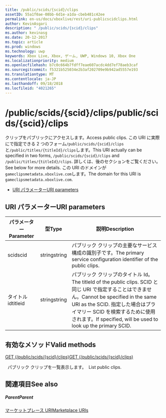 ```yaml
---
title: /public/scids/{scid}/clips
assetID: 55a1f0ae-08bb-6d1e-a1da-cbeb481c42ee
permalink: en-us/docs/xboxlive/rest/uri-publicscidclips.html
author: KevinAsgari
description: " /public/scids/{scid}/clips"
ms.author: kevinasg
ms.date: 20-12-2017
ms.topic: article
ms.prod: windows
ms.technology: uwp
keywords: Xbox Live, Xbox, ゲーム, UWP, Windows 10, Xbox One
ms.localizationpriority: medium
ms.openlocfilehash: b7c0c664b7fdff7eae607acdc4dd7ef78aeb3caf
ms.sourcegitcommit: f5321b525034e2b3af202709e9b942ad5557e193
ms.translationtype: MT
ms.contentlocale: ja-JP
ms.lasthandoff: 09/18/2018
ms.locfileid: "4021265"
---
```

# <a name="publicscidsscidclips"></a><span data-ttu-id="c410d-104">/public/scids/{scid}/clips</span><span class="sxs-lookup"><span data-stu-id="c410d-104">/public/scids/{scid}/clips</span></span>
<span data-ttu-id="c410d-105">クリップをパブリックにアクセスします。</span><span class="sxs-lookup"><span data-stu-id="c410d-105">Access public clips.</span></span> <span data-ttu-id="c410d-106">この URI に実際にで指定できる 2 つのフォーム`/public/scids/{scid}/clips`と`/public/titles/{titleId}/clips`します。</span><span class="sxs-lookup"><span data-stu-id="c410d-106">This URI actually can be specified in two forms, `/public/scids/{scid}/clips` and `/public/titles/{titleId}/clips`.</span></span> <span data-ttu-id="c410d-107">詳しくは、後のセクションをご覧ください。</span><span class="sxs-lookup"><span data-stu-id="c410d-107">See below for more details.</span></span> <span data-ttu-id="c410d-108">この URI のドメインが`gameclipsmetadata.xboxlive.com`します。</span><span class="sxs-lookup"><span data-stu-id="c410d-108">The domain for this URI is `gameclipsmetadata.xboxlive.com`.</span></span>
 
  * [<span data-ttu-id="c410d-109">URI パラメーター</span><span class="sxs-lookup"><span data-stu-id="c410d-109">URI parameters</span></span>](#ID4E1)
 
<a id="ID4E1"></a>

 
## <a name="uri-parameters"></a><span data-ttu-id="c410d-110">URI パラメーター</span><span class="sxs-lookup"><span data-stu-id="c410d-110">URI parameters</span></span>
 
| <span data-ttu-id="c410d-111">パラメーター</span><span class="sxs-lookup"><span data-stu-id="c410d-111">Parameter</span></span>| <span data-ttu-id="c410d-112">型</span><span class="sxs-lookup"><span data-stu-id="c410d-112">Type</span></span>| <span data-ttu-id="c410d-113">説明</span><span class="sxs-lookup"><span data-stu-id="c410d-113">Description</span></span>| 
| --- | --- | --- | 
| <span data-ttu-id="c410d-114">scid</span><span class="sxs-lookup"><span data-stu-id="c410d-114">scid</span></span>| <span data-ttu-id="c410d-115">string</span><span class="sxs-lookup"><span data-stu-id="c410d-115">string</span></span>| <span data-ttu-id="c410d-116">パブリック クリップの主要なサービス構成の識別子です。</span><span class="sxs-lookup"><span data-stu-id="c410d-116">The primary service configuration identifier of the public clips.</span></span>| 
| <span data-ttu-id="c410d-117">タイトル id</span><span class="sxs-lookup"><span data-stu-id="c410d-117">titleid</span></span>| <span data-ttu-id="c410d-118">string</span><span class="sxs-lookup"><span data-stu-id="c410d-118">string</span></span>| <span data-ttu-id="c410d-119">パブリック クリップのタイトル Id。</span><span class="sxs-lookup"><span data-stu-id="c410d-119">The titleId of the public clips.</span></span> <span data-ttu-id="c410d-120">SCID と同じ URI で指定することはできません。</span><span class="sxs-lookup"><span data-stu-id="c410d-120">Cannot be specified in the same URI as the SCID.</span></span> <span data-ttu-id="c410d-121">指定した場合はプライマリー SCID を検索するために使用されます。</span><span class="sxs-lookup"><span data-stu-id="c410d-121">If specified, will be used to look up the primary SCID.</span></span>| 
  
<a id="ID4E6B"></a>

 
## <a name="valid-methods"></a><span data-ttu-id="c410d-122">有効なメソッド</span><span class="sxs-lookup"><span data-stu-id="c410d-122">Valid methods</span></span>

[<span data-ttu-id="c410d-123">GET (/public/scids/{scid}/clips)</span><span class="sxs-lookup"><span data-stu-id="c410d-123">GET (/public/scids/{scid}/clips)</span></span>](uri-publicscidclipsget.md)

<span data-ttu-id="c410d-124">&nbsp;&nbsp;パブリック クリップを一覧表示します。</span><span class="sxs-lookup"><span data-stu-id="c410d-124">&nbsp;&nbsp;List public clips.</span></span>
 
<a id="ID4EJC"></a>

 
## <a name="see-also"></a><span data-ttu-id="c410d-125">関連項目</span><span class="sxs-lookup"><span data-stu-id="c410d-125">See also</span></span>
 
<a id="ID4ELC"></a>

 
##### <a name="parent"></a><span data-ttu-id="c410d-126">Parent</span><span class="sxs-lookup"><span data-stu-id="c410d-126">Parent</span></span> 

[<span data-ttu-id="c410d-127">マーケットプレース URI</span><span class="sxs-lookup"><span data-stu-id="c410d-127">Marketplace URIs</span></span>](../marketplace/atoc-reference-marketplace.md)

   